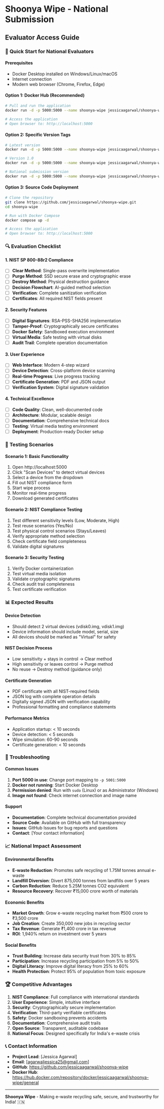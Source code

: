 # Shoonya Wipe - National Submission
## Evaluator Access Guide

### 🎯 **Quick Start for National Evaluators**

#### **Prerequisites**
- Docker Desktop installed on Windows/Linux/macOS
- Internet connection
- Modern web browser (Chrome, Firefox, Edge)

#### **Option 1: Docker Hub (Recommended)**
```bash
# Pull and run the application
docker run -d -p 5000:5000 --name shoonya-wipe jessicaagarwal/shoonya-wipe:latest

# Access the application
# Open browser to: http://localhost:5000
```

#### **Option 2: Specific Version Tags**
```bash
# Latest version
docker run -d -p 5000:5000 --name shoonya-wipe jessicaagarwal/shoonya-wipe:latest

# Version 1.0
docker run -d -p 5000:5000 --name shoonya-wipe jessicaagarwal/shoonya-wipe:v1.0

# National submission version
docker run -d -p 5000:5000 --name shoonya-wipe jessicaagarwal/shoonya-wipe:national-submission
```

#### **Option 3: Source Code Deployment**
```bash
# Clone the repository
git clone https://github.com/jessicaagarwal/shoonya-wipe.git
cd shoonya-wipe

# Run with Docker Compose
docker compose up -d

# Access the application
# Open browser to: http://localhost:5000
```

### 🔍 **Evaluation Checklist**

#### **1. NIST SP 800-88r2 Compliance**
- [ ] **Clear Method**: Single-pass overwrite implementation
- [ ] **Purge Method**: SSD secure erase and cryptographic erase
- [ ] **Destroy Method**: Physical destruction guidance
- [ ] **Decision Flowchart**: AI-guided method selection
- [ ] **Verification**: Complete sanitization verification
- [ ] **Certificates**: All required NIST fields present

#### **2. Security Features**
- [ ] **Digital Signatures**: RSA-PSS-SHA256 implementation
- [ ] **Tamper-Proof**: Cryptographically secure certificates
- [ ] **Docker Safety**: Sandboxed execution environment
- [ ] **Virtual Media**: Safe testing with virtual disks
- [ ] **Audit Trail**: Complete operation documentation

#### **3. User Experience**
- [ ] **Web Interface**: Modern 4-step wizard
- [ ] **Device Detection**: Cross-platform device scanning
- [ ] **Real-time Progress**: Live progress tracking
- [ ] **Certificate Generation**: PDF and JSON output
- [ ] **Verification System**: Digital signature validation

#### **4. Technical Excellence**
- [ ] **Code Quality**: Clean, well-documented code
- [ ] **Architecture**: Modular, scalable design
- [ ] **Documentation**: Comprehensive technical docs
- [ ] **Testing**: Virtual media testing environment
- [ ] **Deployment**: Production-ready Docker setup

### 🧪 **Testing Scenarios**

#### **Scenario 1: Basic Functionality**
1. Open http://localhost:5000
2. Click "Scan Devices" to detect virtual devices
3. Select a device from the dropdown
4. Fill out NIST compliance form
5. Start wipe process
6. Monitor real-time progress
7. Download generated certificates

#### **Scenario 2: NIST Compliance Testing**
1. Test different sensitivity levels (Low, Moderate, High)
2. Test reuse scenarios (Yes/No)
3. Test physical control scenarios (Stays/Leaves)
4. Verify appropriate method selection
5. Check certificate field completeness
6. Validate digital signatures

#### **Scenario 3: Security Testing**
1. Verify Docker containerization
2. Test virtual media isolation
3. Validate cryptographic signatures
4. Check audit trail completeness
5. Test certificate verification

### 📊 **Expected Results**

#### **Device Detection**
- Should detect 2 virtual devices (vdisk0.img, vdisk1.img)
- Device information should include model, serial, size
- All devices should be marked as "Virtual" for safety

#### **NIST Decision Process**
- Low sensitivity + stays in control → Clear method
- High sensitivity or leaves control → Purge method
- No reuse → Destroy method (guidance only)

#### **Certificate Generation**
- PDF certificate with all NIST-required fields
- JSON log with complete operation details
- Digitally signed JSON with verification capability
- Professional formatting and compliance statements

#### **Performance Metrics**
- Application startup: < 10 seconds
- Device detection: < 5 seconds
- Wipe simulation: 60-90 seconds
- Certificate generation: < 10 seconds

### 🔧 **Troubleshooting**

#### **Common Issues**
1. **Port 5000 in use**: Change port mapping to `-p 5001:5000`
2. **Docker not running**: Start Docker Desktop
3. **Permission denied**: Run with `sudo` (Linux) or as Administrator (Windows)
4. **Image not found**: Check internet connection and image name

#### **Support**
- **Documentation**: Complete technical documentation provided
- **Source Code**: Available on GitHub with full transparency
- **Issues**: GitHub Issues for bug reports and questions
- **Contact**: [Your contact information]

### 📈 **National Impact Assessment**

#### **Environmental Benefits**
- **E-waste Reduction**: Promotes safe recycling of 1.75M tonnes annual e-waste
- **Landfill Diversion**: Divert 875,000 tonnes from landfills over 5 years
- **Carbon Reduction**: Reduce 5.25M tonnes CO2 equivalent
- **Resource Recovery**: Recover ₹15,000 crore worth of materials

#### **Economic Benefits**
- **Market Growth**: Grow e-waste recycling market from ₹500 crore to ₹3,500 crore
- **Job Creation**: Create 350,000 new jobs in recycling sector
- **Tax Revenue**: Generate ₹1,400 crore in tax revenue
- **ROI**: 1,940% return on investment over 5 years

#### **Social Benefits**
- **Trust Building**: Increase data security trust from 30% to 85%
- **Participation**: Increase recycling participation from 5% to 50%
- **Digital Literacy**: Improve digital literacy from 25% to 60%
- **Health Protection**: Protect 95% of population from toxic exposure

### 🏆 **Competitive Advantages**

1. **NIST Compliance**: Full compliance with international standards
2. **User Experience**: Simple, intuitive interface
3. **Security**: Cryptographically secure implementation
4. **Verification**: Third-party verifiable certificates
5. **Safety**: Docker sandboxing prevents accidents
6. **Documentation**: Comprehensive audit trails
7. **Open Source**: Transparent, auditable codebase
8. **National Focus**: Designed specifically for India's e-waste crisis

### 📞 **Contact Information**

- **Project Lead**: [Jessica Agarwal]
- **Email**: [agarwaljessica25@gmail.com]
- **GitHub**: https://github.com/jessicaagarwal/shoonya-wipe
- **Docker Hub**: https://hub.docker.com/repository/docker/jessicaagarwal/shoonya-wipe/general

---

**Shoonya Wipe** - Making e-waste recycling safe, secure, and trustworthy for India! 🇮🇳
